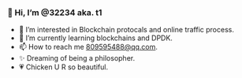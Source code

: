 ### 👋 Hi, I’m @32234 aka. t1
- 👀 I’m interested in Blockchain protocals and online traffic process.
- 🌱 I’m currently learning blockchains and DPDK.
- 📫 How to reach me 809595488@qq.com.
- ✨ Dreaming of being a philosopher.
- 💗 Chicken U R so beautiful.
<!---
32234/32234 is a ✨ special ✨ repository because its `README.md` (this file) appears on your GitHub profile.
You can click the Preview link to take a look at your changes.
--->

